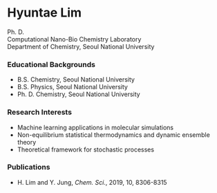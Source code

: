 # Hyuntae Lim

Ph. D.<br>
Computational Nano-Bio Chemistry Laboratory<br>
Department of Chemistry, Seoul National University

### Educational Backgrounds

- B.S. Chemistry, Seoul National University
- B.S. Physics, Seoul National University
- Ph. D. Chemistry, Seoul National University

### Research Interests

- Machine learning applications in molecular simulations
- Non-equilibrium statistical thermodynamics and dynamic ensemble theory
- Theoretical framework for stochastic processes

### Publications

- H. Lim and Y. Jung, _Chem. Sci._, 2019, 10, 8306-8315
